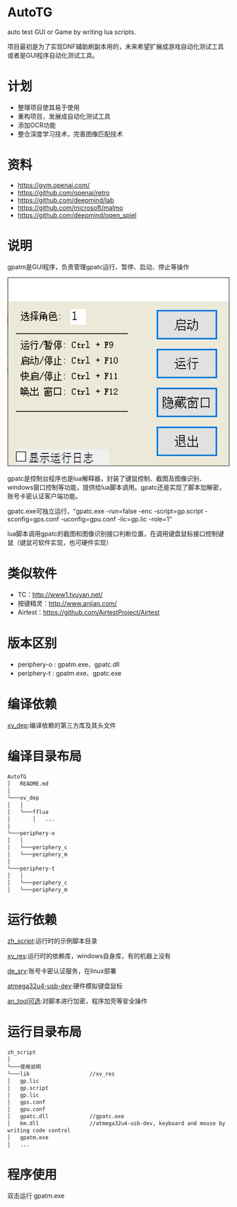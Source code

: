 # AutoTG
auto test GUI or Game by writing lua scripts.

项目最初是为了实现DNF辅助刷副本用的，未来希望扩展成游戏自动化测试工具或者是GUI程序自动化测试工具。
# 计划
- 整理项目使其易于使用
- 重构项目，发展成自动化测试工具
- 添加OCR功能
- 整合深度学习技术，完善图像匹配技术
# 资料
- https://gym.openai.com/
- https://github.com/openai/retro
- https://github.com/deepmind/lab
- https://github.com/microsoft/malmo
- https://github.com/deepmind/open_spiel
# 说明
gpatm是GUI程序，负责管理gpatc运行、暂停、启动、停止等操作

![](pic/gpatm.png)

gpatc是控制台程序也是lua解释器，封装了键鼠控制、截图及图像识别、windows窗口控制等功能，提供给lua脚本调用。gpatc还是实现了脚本加解密，账号卡密认证客户端功能。

gpatc.exe可独立运行，“gpatc.exe -run=false -enc -script=gp.script -sconfig=gps.conf -uconfig=gpu.conf -lic=gp.lic -role=1”

lua脚本调用gpatc的截图和图像识别接口判断位置，在调用键盘鼠标接口控制键鼠（键鼠可软件实现，也可硬件实现）
# 类似软件
- TC：http://www1.tyuyan.net/
- 按键精灵：http://www.anjian.com/
- Airtest：https://github.com/AirtestProject/Airtest

# 版本区别

- periphery-o : gpatm.exe、gpatc.dll
- periphery-t : gpatm.exe、gpatc.exe

# 编译依赖

[xv_dep](https://github.com/coolxv/xv_dep):编译依赖的第三方库及其头文件

# 编译目录布局
```
AutoTG
│   README.md
│
└───xv_dep
│   │
│   └───fflua
│       │   ...
│   
└───periphery-o
│   │
│   └───periphery_c
│   └───periphery_m
│   
└───periphery-t
│   │
│   └───periphery_c
│   └───periphery_m

```
# 运行依赖
[zh_script](https://github.com/coolxv/zh_script):运行时的示例脚本目录

[xv_res](https://github.com/coolxv/xv_res):运行时的依赖库，windows自身库，有的机器上没有

[de_srv](https://github.com/coolxv/de_srv):账号卡密认证服务，在linux部署

[atmega32u4-usb-dev](https://github.com/coolxv/atmega32u4-usb-dev):硬件模拟键盘鼠标

[an_tool可选](https://github.com/coolxv/an_tool):对脚本进行加密，程序加壳等安全操作

# 运行目录布局
```
zh_script
│
└───使用说明
└───lib                   //xv_res
│   gp.lic
│   gp.script 
│   gp.lic
│   gps.conf 
│   gpu.conf
│   gpatc.dll             //gpatc.exe  
│   km.dll                //atmega32u4-usb-dev, keyboard and mouse by writing code control
│   gpatm.exe 
│   ...

```

# 程序使用

双击运行 gpatm.exe
